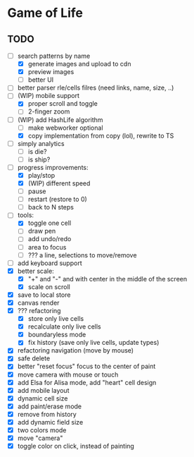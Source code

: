 # Game of Life

## TODO

- [ ] search patterns by name
  - [x] generate images and upload to cdn
  - [x] preview images
  - [ ] better UI
- [ ] better parser rle/cells filres (need links, name, size, ..)
- [ ] (WIP) mobile support
  - [x] proper scroll and toggle
  - [ ] 2-finger zoom
- [ ] (WIP) add HashLife algorithm
  - [ ] make webworker optional
  - [x] copy implementation from copy (lol), rewrite to TS
- [ ] simply analytics
  - [ ] is die?
  - [ ] is ship?
- [ ] progress improvements:
  - [x] play/stop
  - [x] (WIP) different speed
  - [ ] pause
  - [ ] restart (restore to 0)
  - [ ] back to N steps
- [ ] tools:
  - [x] toggle one cell
  - [ ] draw pen
  - [ ] add undo/redo
  - [ ] area to focus
  - [ ] ??? a line, selections to move/remove
- [ ] add keyboard support
- [x] better scale:
  - [x] "+" and "-" and with center in the middle of the screen
  - [x] scale on scroll
- [x] save to local store
- [x] canvas render
- [x] ??? refactoring
  - [x] store only live cells
  - [x] recalculate only live cells
  - [x] boundaryless mode
  - [x] fix history (save only live cells, update types)
- [x] refactoring navigation (move by mouse)
- [x] safe delete
- [x] better "reset focus" focus to the center of paint
- [x] move camera with mouse or touch
- [x] add Elsa for Alisa mode, add "heart" cell design
- [x] add mobile layout
- [x] dynamic cell size
- [x] add paint/erase mode
- [x] remove from history
- [x] add dynamic field size
- [x] two colors mode
- [x] move "camera"
- [x] toggle color on click, instead of painting
